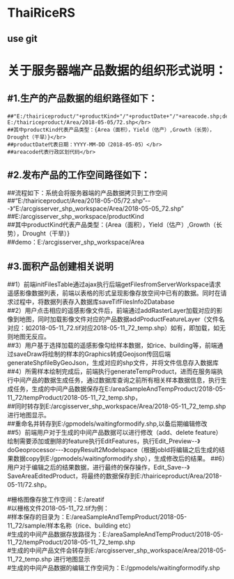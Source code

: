# ThaiRiceRS

## use git
关于服务器端产品数据的组织形式说明：
=========================
#1.生产的产品数据的组织路径如下：
--------------------------
```
##"E:/thairiceproduct/"+productKind+"/"+productDate+"/"+areacode.shp;demo：E:/thairiceproduct/Area/2018-05-05/72.shp</br>
##其中productKind代表产品类型：{Area（面积），Yield（估产）,Growth（长势），Drought（干旱）}</br>
##productDate代表日期：YYYY-MM-DD（2018-05-05）</br>
##areacode代表行政区划代码</br>
```
#2.发布产品的工作空间路径如下：
-----------------------
##流程如下：系统会将服务器端的产品数据拷贝到工作空间</br>
##“E:/thairiceproduct/Area/2018-05-05/72.shp”---》“E:/arcgisserver_shp_workspace/Area/2018-05-05_72.shp”</br>
##E:/arcgisserver_shp_workspace/productKind</br>
##其中productKind代表产品类型：{Area（面积），Yield（估产）,Growth（长势），Drought（干旱）}</br>
##demo：E:/arcgisserver_shp_workspace/Area</br>

#3.面积产品创建相关说明
------------------
##1）前端initFilesTable通过ajax执行后端getFilesfromServerWorkspace请求遥感影像数据列表，前端以表格的形式呈现影像存放空间中已有的数据。同时在请求过程中，将数据列表存入数据库saveTifFilesInfo2Database</br>
##2）用户点击相应的遥感影像文件后，前端通过addRasterLayer加载对应的影像到地图，同时加载影像文件对应的产品数据addProductFeatureLayer（文件名对应：如2018-05-11_72.tif对应2018-05-11_72_temp.shp）如有，即加载，如无则地图无反应。</br>
##3）用户基于选择加载的遥感影像勾绘样本数据，如rice、building等，前端通过saveDraw将绘制的样本的Graphics转成Geojson传回后端generateShpfileByGeoJson，生成对应的shp文件，并将文件信息存入数据库</br>
##4）所需样本绘制完成后，前端执行generateTempProduct，进而在服务端执行中间产品的数据生成任务，通过数据库查询之前所有相关样本数据信息，执行生成任务，生成的中间产品数据保存在E:/areaSampleAndTempProduct/2018-05-11_72/tempProduct/2018-05-11_72_temp.shp，</br>
##同时转存到E:/arcgisserver_shp_workspace/Area/2018-05-11_72_temp.shp 进行地图显示。</br>
##重命名并转存到E:/gpmodels/waitingformodify.shp,以备后期编辑修改</br>
##5）前端用户对于生成的中间产品数据可以进行修改（add、delete feature）绘制需要添加或删除的feature执行EditFeatures，执行Edit_Preview--》doGeoprocessor---》copyResult2Modelspace（根据jobId将编辑之后生成的结果数据copy到E:/gpmodels/waitingformodify.shp），生成修改后的结果。
##6）用户对于编辑之后的结果数据，进行最终的保存操作，Edit_Save--》SaveAreaEditedProduct，将最终的数据保存到E:/thairiceproduct/Area/2018-05-11/72.shp。</br>

#栅格图像存放工作空间：E:/areatif</br>
#以栅格文件2018-05-11_72.tif为例：</br>
#样本保存的目录为：E:/areaSampleAndTempProduct/2018-05-11_72/sample/样本名称（rice、building etc）</br>
#生成的中间产品数据存放路径为：E:/areaSampleAndTempProduct/2018-05-11_72/tempProduct/2018-05-11_72_temp.shp</br>
#生成的中间产品文件会转存到E:/arcgisserver_shp_workspace/Area/2018-05-11_72_temp.shp 进行地图显示</br>
#生成的中间产品数据的编辑工作空间为：E:/gpmodels/waitingformodify.shp</br>
